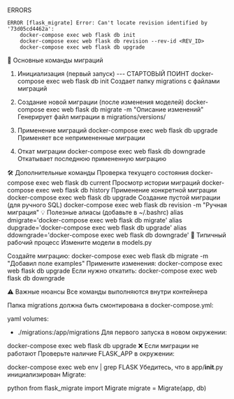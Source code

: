 

ERRORS

    ERROR [flask_migrate] Error: Can't locate revision identified by '73d05cd4462a':
        docker-compose exec web flask db init
        docker-compose exec web flask db revision --rev-id <REV_ID>         
        docker-compose exec web flask db upgrade



🔄 Основные команды миграций
1. Инициализация (первый запуск) --- СТАРТОВЫЙ ПОИНТ
    docker-compose exec web flask db init
    Создает папку migrations с файлами миграций
    

2. Создание новой миграции (после изменения моделей)
    docker-compose exec web flask db migrate -m "Описание изменений"
    Генерирует файл миграции в migrations/versions/

3. Применение миграций
    docker-compose exec web flask db upgrade
    Применяет все непримененные миграции

4. Откат миграции
    docker-compose exec web flask db downgrade
    Откатывает последнюю примененную миграцию

🛠️ Дополнительные команды
Проверка текущего состояния
    docker-compose exec web flask db current
Просмотр истории миграций
    docker-compose exec web flask db history
Применение конкретной миграции
    docker-compose exec web flask db upgrade <revision>
Создание пустой миграции (для ручного SQL)
    docker-compose exec web flask db revision -m "Ручная миграция"
💡 Полезные алиасы (добавьте в ~/.bashrc)
    alias dmigrate='docker-compose exec web flask db migrate'
    alias dupgrade='docker-compose exec web flask db upgrade'
    alias ddowngrade='docker-compose exec web flask db downgrade'
🔄 Типичный рабочий процесс
Измените модели в models.py

Создайте миграцию:
    docker-compose exec web flask db migrate -m "Добавил поле examples"
Примените изменения:
    docker-compose exec web flask db upgrade
Если нужно откатить:
    docker-compose exec web flask db downgrade

⚠️ Важные нюансы
Все команды выполняются внутри контейнера

Папка migrations должна быть смонтирована в docker-compose.yml:

yaml
volumes:
  - ./migrations:/app/migrations
Для первого запуска в новом окружении:

docker-compose exec web flask db upgrade
❌ Если миграции не работают
Проверьте наличие FLASK_APP в окружении:

docker-compose exec web env | grep FLASK
Убедитесь, что в app/__init__.py инициализирован Migrate:

python
from flask_migrate import Migrate
migrate = Migrate(app, db)
